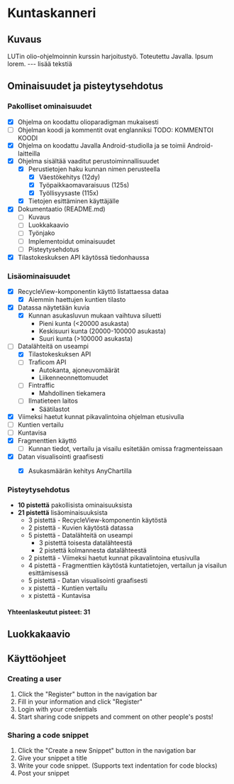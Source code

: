 # Kuntaskanneri

## Kuvaus
LUTin olio-ohjelmoinnin kurssin harjoitustyö. Toteutettu Javalla. Ipsum lorem. --- lisää tekstiä

## Ominaisuudet ja pisteytysehdotus

### Pakolliset ominaisuudet
- [x] Ohjelma on koodattu olioparadigman mukaisesti
- [ ] Ohjelman koodi ja kommentit ovat englanniksi 
TODO: KOMMENTOI KOODI
- [x] Ohjelma on koodattu Javalla Android-studiolla ja se toimii Android-laitteilla
- [x] Ohjelma sisältää vaaditut perustoiminnallisuudet
  - [x] Perustietojen haku kunnan nimen perusteella
    - [x] Väestökehitys (12dy)
    - [x] Työpaikkaomavaraisuus (125s)
    - [x] Työllisyysaste (115x)
  - [x] Tietojen esittäminen käyttäjälle
- [x] Dokumentaatio (README.md)
  - [ ] Kuvaus
  - [ ] Luokkakaavio
  - [ ] Työnjako
  - [ ] Implementoidut ominaisuudet
  - [ ] Pisteytysehdotus
- [x] Tilastokeskuksen API käytössä tiedonhaussa

### Lisäominaisuudet
- [x] RecycleView-komponentin käyttö listattaessa dataa
  - [x] Aiemmin haettujen kuntien tilasto
- [x] Datassa näytetään kuvia
  - [x] Kunnan asukasluvun mukaan vaihtuva siluetti
    - Pieni kunta (<20000 asukasta)
    - Keskisuuri kunta (20000-100000 asukasta)
    - Suuri kunta (>100000 asukasta)
- [ ] Datalähteitä on useampi
  - [x] Tilastokeskuksen API
  - [ ] Traficom API
    - Autokanta, ajoneuvomäärät
    - Liikenneonnettomuudet
  - [ ] Fintraffic
    - Mahdollinen tiekamera
  - [ ] Ilmatieteen laitos
    - Säätilastot 
- [x] Viimeksi haetut kunnat pikavalintoina ohjelman etusivulla
- [ ] Kuntien vertailu
- [ ] Kuntavisa
- [x] Fragmenttien käyttö
  - [ ] Kunnan tiedot, vertailu ja visailu esitetään omissa fragmenteissaan
- [x] Datan visualisointi graafisesti
  - [x] Asukasmäärän kehitys AnyChartilla


### Pisteytysehdotus
- **10 pistettä** pakollisista ominaisuuksista
- **21 pistettä** lisäominaisuuksista
  - 3 pistettä - RecycleView-komponentin käytöstä
  - 2 pistettä - Kuvien käytöstä datassa
  - 5 pistettä - Datalähteitä on useampi
    - 3 pistettä toisesta datalähteestä
    - 2 pistettä kolmannesta datalähteestä
  - 2 pistettä - Viimeksi haetut kunnat pikavalintoina etusivulla
  - 4 pistettä - Fragmenttien käytöstä kuntatietojen, vertailun ja visailun esittämisessä
  - 5 pistettä - Datan visualisointi graafisesti
  - x pistettä - Kuntien vertailu
  - x pistettä - Kuntavisa

#### Yhteenlaskeutut pisteet: 31

## Luokkakaavio


## Käyttöohjeet
### Creating a user
1. Click the "Register" button in the navigation bar
2. Fill in your information and click "Register"
3. Login with your credentials
4. Start sharing code snippets and comment on other people's posts!
   
### Sharing a code snippet
1. Click the "Create a new Snippet" button in the navigation bar
2. Give your snippet a title
3. Write your code snippet. (Supports text indentation for code blocks)
4. Post your snippet
